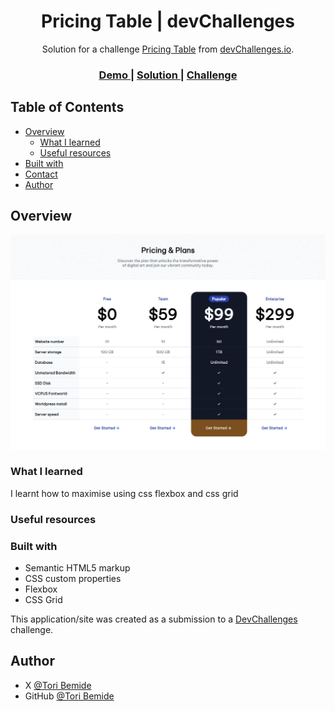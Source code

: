 <h1 align="center">Pricing Table | devChallenges</h1>

<div align="center">
   Solution for a challenge <a href="https://devchallenges.io/challenge/pricing-table-section-challenge" target="_blank">Pricing Table</a> from <a href="http://devchallenges.io" target="_blank">devChallenges.io</a>.
</div>

<div align="center">
  <h3>
    <a href="">
      Demo
    </a>
    <span> | </span>
    <a href="">
      Solution
    </a>
    <span> | </span>
    <a href="https://devchallenges.io/challenge/pricing-table-section-challenge">
      Challenge
    </a>
  </h3>
</div>

<!-- TABLE OF CONTENTS -->

## Table of Contents

- [Overview](#overview)
  - [What I learned](#what-i-learned)
  - [Useful resources](#useful-resources)
- [Built with](#built-with)
- [Contact](#contact)
- [Author](#author)

<!-- OVERVIEW -->

## Overview

![screenshot](./images/Screenshot.png)

### What I learned

I learnt how to maximise using css flexbox and css grid

### Useful resources

### Built with

- Semantic HTML5 markup
- CSS custom properties
- Flexbox
- CSS Grid

This application/site was created as a submission to a [DevChallenges](https://devchallenges.io/challenges-dashboard) challenge.

## Author

- X [@Tori Bemide](https://x.com/TBemide)
- GitHub [@Tori Bemide](https://github.com/Tori-Bemide)
